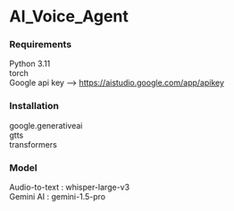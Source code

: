 # AI_Voice_Agent

### Requirements  
Python 3.11  
torch  
Google api key  -->  https://aistudio.google.com/app/apikey  
### Installation  
google.generativeai  
gtts  
transformers    
### Model  
Audio-to-text : whisper-large-v3  
Gemini AI : gemini-1.5-pro
